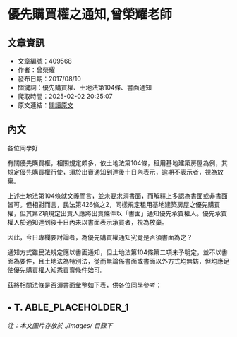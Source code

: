 # 優先購買權之通知,曾榮耀老師

## 文章資訊
- 文章編號：409568
- 作者：曾榮耀
- 發布日期：2017/08/10
- 關鍵詞：優先購買權、土地法第104條、書面通知
- 爬取時間：2025-02-02 20:25:07
- 原文連結：[閱讀原文](https://real-estate.get.com.tw/Columns/detail.aspx?no=409568)

## 內文
各位同學好

有關優先購買權，相關規定頗多，依土地法第104條，租用基地建築房屋為例，其規定優先購買權行使，須於出賣通知到達後十日內表示，逾期不表示者，視為放棄。

上述土地法第104條就文義而言，並未要求須書面，而解釋上多認為書面或非書面皆可。但相對而言，民法第426條之2，同樣規定租用基地建築房屋之優先購買權，但其第2項規定出賣人應將出賣條件以「書面」通知優先承買權人。優先承買權人於通知達到後十日內未以書面表示承買者，視為放棄。

因此，今日專欄要討論者，為優先購買權通知究竟是否須書面為之？

通知方式雖民法規定應以書面通知，但土地法第104條第二項未予明定，並不以書面為要件，且土地法為特別法，從而無論係書面或書面以外方式均無妨，但均應足使優先購買權人知悉買賣條件始可。

茲將相關法條是否須書面彙整如下表，供各位同學參考：

• T. ABLE_PLACEHOLDER_1
---
*注：本文圖片存放於 ./images/ 目錄下*
